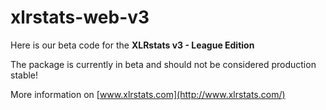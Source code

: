 xlrstats-web-v3
===============

Here is our beta code for the **XLRstats v3 - League Edition**

The package is currently in beta and should not be considered production stable!

More information on [www.xlrstats.com](http://www.xlrstats.com/)
